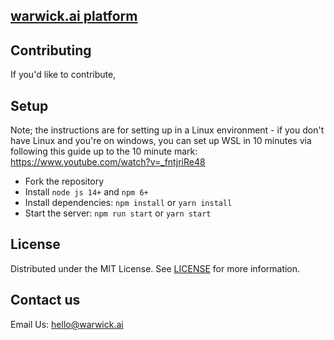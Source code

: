 ## [warwick.ai platform](https://www.warwick.ai)

## Contributing

If you'd like to contribute, 

## Setup 

Note; the instructions are for setting up in a Linux environment - if you don't have Linux and you're on windows, you can set up WSL in 10 minutes via following this guide up to the 10 minute mark: https://www.youtube.com/watch?v=_fntjriRe48

- Fork the repository 
- Install `node js 14+` and `npm 6+`
- Install dependencies: `npm install` or `yarn install`
- Start the server: `npm run start` or `yarn start`



## License

Distributed under the MIT License. See [LICENSE](https://github.com/minimal-ui-kit/minimal.free/blob/main/LICENSE.md) for more information.

## Contact us

Email Us: hello@warwick.ai
